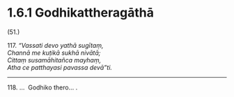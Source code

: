 # 1.6.1 Godhikattheragāthā

(51.)

117\. _“Vassati devo yathā sugītaṃ,_  
_Channā me kuṭikā sukhā nivātā;_  
_Cittaṃ susamāhitañca mayhaṃ,_  
_Atha ce patthayasi pavassa devā”ti._  

---

118\. …  Godhiko thero… .
